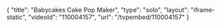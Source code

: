 {
    "title": "Babycakes Cake Pop Maker",
    "type": "solo",
    "layout": "iframe-static",
    "videoId": "110004157",
    "url": "\/tvpembed\/110004157"
}
